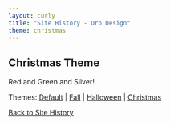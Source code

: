 ```yaml
---
layout: curly
title: "Site History - Orb Design"
theme: christmas
---
```


## Christmas Theme

Red and Green and Silver!

Themes: 
[Default](/about/orbs.html) | 
[Fall](/about/orbs-fall.html) |
[Halloween](/about/orbs-halloween.html) |
[Christmas](/about/orbs-christmas.html)

[Back to Site History](/about/history)